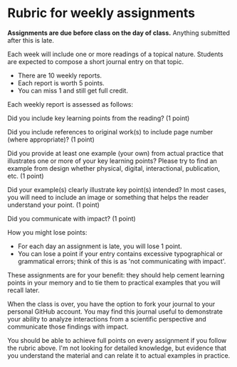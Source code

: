 # Rubric for weekly assignments

**Assignments are due before class on the day of class.** Anything submitted after this is late.

Each week will include one or more readings of a topical nature. Students are expected to compose a short journal entry on that topic.

- There are 10 weekly reports.
- Each report is worth 5 points.
- You can miss 1 and still get full credit.

Each weekly report is assessed as follows:

Did you include key learning points from the reading? (1 point)

Did you include references to original work(s) to include page number (where appropriate)? (1 point)

Did you provide at least one example (your own) from actual practice that illustrates one or more of your key learning points? Please try to find an example from design whether physical, digital, interactional, publication, etc. (1 point)

Did your example(s) clearly illustrate key point(s) intended? In most cases, you will need to include an image or something that helps the reader understand your point. (1 point)

Did you communicate with impact? (1 point)

How you might lose points:

- For each day an assignment is late, you will lose 1 point.
- You can lose a point if your entry contains excessive typographical or grammatical errors; think of this is as 'not communicating with impact'.

These assignments are for your benefit: they should help cement learning points in your memory and to tie them to practical examples that you will recall later.

When the class is over, you have the option to fork your journal to your personal GitHub account. You may find this journal useful to demonstrate your ability to analyze interactions from a scientific perspective and communicate those findings with impact.

You should be able to achieve full points on every assignment if you follow the rubric above. I'm not looking for detailed knowledge, but evidence that you understand the material and can relate it to actual examples in practice.
